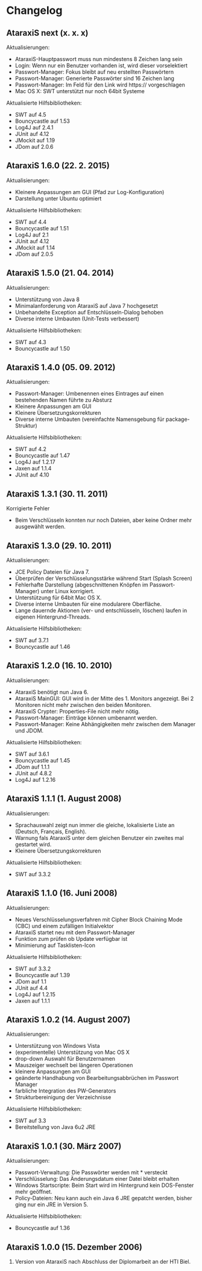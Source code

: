# Changelog

## AtaraxiS next (x. x. x)
Aktualisierungen:
* AtaraxiS-Hauptpasswort muss nun mindestens 8 Zeichen lang sein
* Login: Wenn nur ein Benutzer vorhanden ist, wird dieser vorselektiert
* Passwort-Manager: Fokus bleibt auf neu erstellten Passwörtern
* Passwort-Manager: Generierte Passwörter sind 16 Zeichen lang
* Passwort-Manager: Im Feld für den Link wird https:// vorgeschlagen
* Mac OS X: SWT unterstützt nur noch 64bit Systeme
 
Aktualisierte Hilfsbibliotheken:
* SWT auf 4.5
* Bouncycastle auf 1.53
* Log4J auf 2.4.1
* JUnit auf 4.12
* JMockit auf 1.19
* JDom auf 2.0.6



## AtaraxiS 1.6.0 (22. 2. 2015)
Aktualisierungen:
* Kleinere Anpassungen am GUI (Pfad zur Log-Konfiguration)
* Darstellung unter Ubuntu optimiert
 
Aktualisierte Hilfsbibliotheken:
* SWT auf 4.4
* Bouncycastle auf 1.51
* Log4J auf 2.1
* JUnit auf 4.12
* JMockit auf 1.14
* JDom auf 2.0.5



## AtaraxiS 1.5.0 (21. 04. 2014)
Aktualisierungen:
* Unterstützung von Java 8
* Minimalanforderung von AtaraxiS auf Java 7 hochgesetzt
* Unbehandelte Exception auf Entschlüsseln-Dialog behoben
* Diverse interne Umbauten (Unit-Tests verbessert)

Aktualisierte Hilfsbibliotheken:
* SWT auf 4.3
* Bouncycastle auf 1.50



## AtaraxiS 1.4.0 (05. 09. 2012)
Aktualisierungen:
* Passwort-Manager: Umbenennen eines Eintrages auf einen bestehenden Namen führte zu Absturz
* Kleinere Anpassungen am GUI
* Kleinere Übersetzungskorrekturen
* Diverse interne Umbauten (vereinfachte Namensgebung für package-Struktur)

Aktualisierte Hilfsbibliotheken:
* SWT auf 4.2 
* Bouncycastle auf 1.47
* Log4J auf 1.2.17
* Jaxen auf 1.1.4
* JUnit auf 4.10



## AtaraxiS 1.3.1 (30. 11. 2011)
Korrigierte Fehler
* Beim Verschlüsseln konnten nur noch Dateien, aber keine Ordner mehr ausgewählt werden.



## AtaraxiS 1.3.0 (29. 10. 2011)
Aktualisierungen:
* JCE Policy Dateien für Java 7.
* Überprüfen der Verschlüsselungsstärke während Start (Splash Screen)
* Fehlerhafte Darstellung (abgeschnittenen Knöpfen im Passwort-Manager) unter Linux korrigiert.
* Unterstützung für 64bit Mac OS X.
* Diverse interne Umbauten für eine modularere Oberfläche.
* Lange dauernde Aktionen (ver- und entschlüsseln, löschen) laufen in eigenen Hintergrund-Threads.

Aktualisierte Hilfsbibliotheken:
* SWT auf 3.7.1 
* Bouncycastle auf 1.46



## AtaraxiS 1.2.0 (16. 10. 2010)
Aktualisierungen:
* AtaraxiS benötigt nun Java 6.
* AtaraxiS MainGUI: GUI wird in der Mitte des 1. Monitors angezeigt. Bei 2 Monitoren nicht mehr zwischen den beiden Monitoren.
* AtaraxiS Crypter: Properties-File nicht mehr nötig.
* Passwort-Manager: Einträge können umbenannt werden.
* Passwort-Manager: Keine Abhängigkeiten mehr zwischen dem Manager und JDOM.

Aktualisierte Hilfsbibliotheken:
* SWT auf 3.6.1
* Bouncycastle auf 1.45
* JDom auf 1.1.1
* JUnit auf 4.8.2
* Log4J auf 1.2.16



## AtaraxiS 1.1.1 (1. August 2008)
Aktualisierungen:
* Sprachauswahl zeigt nun immer die gleiche, lokalisierte Liste an (Deutsch, Français, English).
* Warnung fals AtaraxiS unter dem gleichen Benutzer ein zweites mal gestartet wird.
* Kleinere Übersetzungskorrekturen

Aktualisierte Hilfsbibliotheken:
* SWT auf 3.3.2



## AtaraxiS 1.1.0 (16. Juni 2008) 
Aktualisierungen:
* Neues Verschlüsselungsverfahren mit Cipher Block Chaining Mode (CBC) und einem zufälligen Initialvektor
* AtaraxiS startet neu mit dem Passwort-Manager
* Funktion zum prüfen ob Update verfügbar ist
* Minimierung auf Tasklisten-Icon

Aktualisierte Hilfsbibliotheken:
* SWT auf 3.3.2
* Bouncycastle auf 1.39
* JDom auf 1.1
* JUnit auf 4.4
* Log4J auf 1.2.15
* Jaxen auf 1.1.1



## AtaraxiS 1.0.2 (14. August 2007) 

Aktualisierungen:
* Unterstützung von Windows Vista
* (experimentelle) Unterstützung von Mac OS X 
* drop-down Auswahl für Benutzernamen
* Mauszeiger wechselt bei längeren Operationen
* kleinere Anpassungen am GUI
* geänderte Handhabung von Bearbeitungsabbrüchen im Passwort Manager
* farbliche Integration des PW-Generators
* Strukturbereinigung der Verzeichnisse 

Aktualisierte Hilfsbibliotheken:
* SWT auf 3.3
* Bereitstellung von Java 6u2 JRE



## AtaraxiS 1.0.1 (30. März 2007) 

Aktualisierungen:
* Passwort-Verwaltung: Die Passwörter werden mit * versteckt
* Verschlüsselung: Das Änderungsdatum einer Datei bleibt erhalten
* Windows Startscripte: Beim Start wird im Hintergrund kein DOS-Fenster mehr geöffnet.
* Policy-Dateien: Neu kann auch ein Java 6 JRE gepatcht werden, bisher ging nur ein JRE in Version 5.

Aktualisierte Hilfsbibliotheken:
* Bouncycastle auf 1.36



## AtaraxiS 1.0.0 (15. Dezember 2006) 

1. Version von AtaraxiS nach Abschluss der Diplomarbeit an der HTI Biel.
